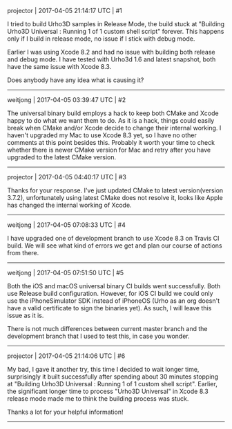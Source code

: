 projector | 2017-04-05 21:14:17 UTC | #1

I tried to build Urho3D samples in Release Mode, the build stuck at "Building Urho3D Universal : Running 1 of 1 custom shell script" forever.  This happens only if I build in release mode, no issue if I stick with debug mode. 

Earlier I was using Xcode 8.2 and had no issue with building both release and debug mode. I have tested with Urho3d 1.6 and latest snapshot, both have the same issue with Xcode 8.3. 

Does anybody have any idea what is causing it?

-------------------------

weitjong | 2017-04-05 03:39:47 UTC | #2

The universal binary build employs a hack to keep both CMake and Xcode happy to do what we want them to do. As it is a hack, things could easily break when CMake and/or Xcode decide to change their internal working. I haven't upgraded my Mac to use Xcode 8.3 yet, so I have no other comments at this point besides this. Probably it worth your time to check whether there is newer CMake version for Mac and retry after you have upgraded to the latest CMake version.

-------------------------

projector | 2017-04-05 04:40:17 UTC | #3

Thanks for your response. I've just updated CMake to latest version(version 3.7.2), unfortunately using latest CMake does not resolve it, looks like Apple has changed the internal working of Xcode.

-------------------------

weitjong | 2017-04-05 07:08:33 UTC | #4

I have upgraded one of development branch to use Xcode 8.3 on Travis CI build. We will see what kind of errors we get and plan our course of actions from there.

-------------------------

weitjong | 2017-04-05 07:51:50 UTC | #5

Both the iOS and macOS universal binary CI builds went successfully. Both use Release build configuration. However, for iOS CI build we could only use the iPhoneSimulator SDK instead of iPhoneOS (Urho as an org doesn't have a valid certificate to sign the binaries yet). As such, I will leave this issue as it is.

There is not much differences between current master branch and the development branch that I used to test this, in case you wonder.

-------------------------

projector | 2017-04-05 21:14:06 UTC | #6

My bad, I gave it another try, this time I decided to wait longer time, surprisingly it built successfully after spending about 30 minutes stopping at "Building Urho3D Universal : Running 1 of 1 custom shell script". Earlier, the significant longer time to process "Urho3D Universal" in Xcode 8.3 release mode made me to think the building process was stuck. 

Thanks a lot for your helpful information!

-------------------------

